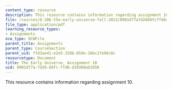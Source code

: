 ```yaml
---
content_type: resource
description: This resource contains information regarding assignment 10.
file: /courses/8-286-the-early-universe-fall-2013/0901d77a7d2668fcffd6d10360ab3d56_MIT8_286F13_ps10.pdf
file_type: application/pdf
learning_resource_types:
- Assignments
ocw_type: OCWFile
parent_title: Assignments
parent_type: CourseSection
parent_uid: ffd3ae41-e2e5-258b-659e-16bc1fe96c0c
resourcetype: Document
title: The Early Universe, Assignment 10
uid: 0901d77a-7d26-68fc-ffd6-d10360ab3d56
---
```

This resource contains information regarding assignment 10.

